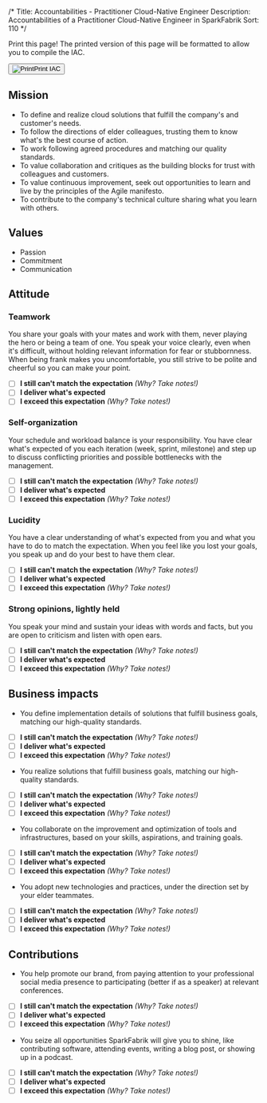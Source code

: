 /*
Title: Accountabilities - Practitioner Cloud-Native Engineer
Description: Accountabilities of a Practitioner Cloud-Native Engineer in SparkFabrik
Sort: 110
*/
<span class='no-print'>
  <div class="row justify-content align-items-center">
    <div class="col mb-3 mb-lg-0">
      <p class="quote font-italic">Print this page! The printed version of this page will be formatted to allow you to compile the IAC.</p>
    </div>
    <div class="col-lg-auto">
      <button class='btn btn--print' type="button" onclick="window.print();"><img class="icon-print" src="/images/icon_print.svg" alt="Print">Print IAC</button>
    </div>
  </div>

## Mission

* To define and realize cloud solutions that fulfill the company's and customer's needs.
* To follow the directions of elder colleagues, trusting them to know what's the best course of action.
* To work following agreed procedures and matching our quality standards.
* To value collaboration and critiques as the building blocks for trust with colleagues and customers.
* To value continuous improvement, seek out opportunities to learn and live by the principles of the Agile manifesto.
* To contribute to the company's technical culture sharing what you learn with others.

## Values

* Passion
* Commitment
* Communication

</span>

## Attitude

### Teamwork

You share your goals with your mates and work with them, never playing the hero or being a team of one. You speak your voice clearly, even when it's difficult, without holding relevant information for fear or stubbornness. When being frank makes you uncomfortable, you still strive to be polite and cheerful so you can make your point.

<span class='score only-print'>

- [ ] **I still can't match the expectation** _(Why? Take notes!)_
- [ ] **I deliver what's expected**
- [ ] **I exceed this expectation** _(Why? Take notes!)_

</span>

### Self-organization

Your schedule and workload balance is your responsibility. You have clear what's expected of you each iteration (week, sprint, milestone) and step up to discuss conflicting priorities and possible bottlenecks with the management.

<span class='score only-print'>

- [ ] **I still can't match the expectation** _(Why? Take notes!)_
- [ ] **I deliver what's expected**
- [ ] **I exceed this expectation** _(Why? Take notes!)_

</span>

### Lucidity

You have a clear understanding of what's expected from you and what you have to do to match the expectation. When you feel like you lost your goals, you speak up and do your best to have them clear.

<span class='score only-print'>

- [ ] **I still can't match the expectation** _(Why? Take notes!)_
- [ ] **I deliver what's expected**
- [ ] **I exceed this expectation** _(Why? Take notes!)_

</span>

### Strong opinions, lightly held

You speak your mind and sustain your ideas with words and facts, but you are open to criticism and listen with open ears.

<span class='score only-print'>

- [ ] **I still can't match the expectation** _(Why? Take notes!)_
- [ ] **I deliver what's expected**
- [ ] **I exceed this expectation** _(Why? Take notes!)_

</span>

## Business impacts

* You define implementation details of solutions that fulfill business goals, matching our high-quality standards.

<span class='score only-print'>

- [ ] **I still can't match the expectation** _(Why? Take notes!)_
- [ ] **I deliver what's expected**
- [ ] **I exceed this expectation** _(Why? Take notes!)_

</span>

* You realize solutions that fulfill business goals, matching our high-quality standards.

<span class='score only-print'>

- [ ] **I still can't match the expectation** _(Why? Take notes!)_
- [ ] **I deliver what's expected**
- [ ] **I exceed this expectation** _(Why? Take notes!)_

</span>

* You collaborate on the improvement and optimization of tools and infrastructures, based on your skills, aspirations, and training goals.

<span class='score only-print'>

- [ ] **I still can't match the expectation** _(Why? Take notes!)_
- [ ] **I deliver what's expected**
- [ ] **I exceed this expectation** _(Why? Take notes!)_

</span>

* You adopt new technologies and practices, under the direction set by your elder teammates.

<span class='score only-print'>

- [ ] **I still can't match the expectation** _(Why? Take notes!)_
- [ ] **I deliver what's expected**
- [ ] **I exceed this expectation** _(Why? Take notes!)_

</span>


## Contributions

* You help promote our brand, from paying attention to your professional social media presence to participating (better if as a speaker) at relevant conferences.

<span class='score only-print'>

- [ ] **I still can't match the expectation** _(Why? Take notes!)_
- [ ] **I deliver what's expected**
- [ ] **I exceed this expectation** _(Why? Take notes!)_

</span>

* You seize all opportunities SparkFabrik will give you to shine, like contributing software, attending events, writing a blog post, or showing up in a podcast.

<span class='score only-print'>

- [ ] **I still can't match the expectation** _(Why? Take notes!)_
- [ ] **I deliver what's expected**
- [ ] **I exceed this expectation** _(Why? Take notes!)_

</span>
